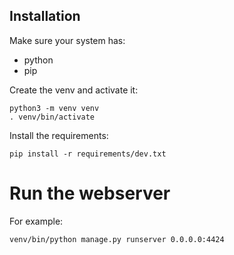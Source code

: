 Installation
-------------

Make sure your system has:
- python
- pip

Create the venv and activate it:
```
python3 -m venv venv
. venv/bin/activate
```

Install the requirements:
```
pip install -r requirements/dev.txt
```

# Run the webserver

For example:

```
venv/bin/python manage.py runserver 0.0.0.0:4424
```
